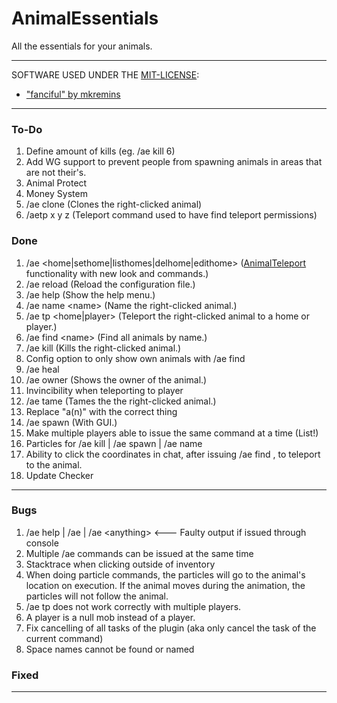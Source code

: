 # AnimalEssentials
All the essentials for your animals.

----

SOFTWARE USED UNDER THE [MIT-LICENSE](https://github.com/JustRamon/AnimalEssentials/blob/master/MIT-LICENSE.md):
- ["fanciful" by mkremins](https://github.com/mkremins/fanciful)

----

### To-Do

1. Define amount of kills (eg. /ae kill 6)
2. Add WG support to prevent people from spawning animals in areas that are not their's.
3. Animal Protect
4. Money System
5. /ae clone (Clones the right-clicked animal)
6. /aetp x y z (Teleport command used to have find teleport permissions)

### Done
1. /ae \<home|sethome|listhomes|delhome|edithome\> ([AnimalTeleport](https://github.com/JustRamon/AnimalTeleport) functionality with new look and commands.)
2. /ae reload (Reload the configuration file.)
3. /ae help (Show the help menu.)
4. /ae name \<name\> (Name the right-clicked animal.)
5. /ae tp \<home|player\> (Teleport the right-clicked animal to a home or player.)
6. /ae find \<name\> (Find all animals by name.)
7. /ae kill (Kills the right-clicked animal.)
8. Config option to only show own animals with /ae find
9. /ae heal
10. /ae owner (Shows the owner of the animal.)
11. Invincibility when teleporting to player
12. /ae tame (Tames the the right-clicked animal.)
13. Replace "a(n)" with the correct thing
14. /ae spawn (With GUI.)
15. Make multiple players able to issue the same command at a time (List!)
16. Particles for /ae kill | /ae spawn | /ae name
17. Ability to click the coordinates in chat, after issuing /ae find <name>, to teleport to the animal.
18. Update Checker

-----

### Bugs
1. /ae help | /ae | /ae \<anything\> <--- Faulty output if issued through console
2. Multiple /ae commands can be issued at the same time
3. Stacktrace when clicking outside of inventory
4. When doing particle commands, the particles will go to the animal's location on execution. If the animal moves during the animation, the particles will not follow the animal.
5. /ae tp does not work correctly with multiple players.
6. A player is a null mob instead of a player.
7. Fix cancelling of all tasks of the plugin (aka only cancel the task of the current command)
8. Space names cannot be found or named

### Fixed

---